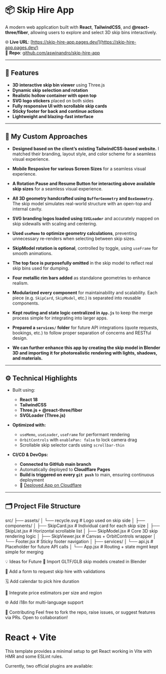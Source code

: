 # 📦 Skip Hire App

A modern web application built with **React**, **TailwindCSS**, and **@react-three/fiber**, allowing users to explore and select 3D skip bins interactively.

🌐 **Live URL**: [https://skip-hire-app.pages.dev/](https://skip-hire-app.pages.dev/)  
📁 **Repo**: [github.com/aswinandro/skip-hire-app](https://github.com/aswinandro/skip-hire-app)

---

## 🚀 Features

- **3D interactive skip bin viewer** using Three.js
- **Dynamic skip selection and rotation**
- **Realistic hollow container with open top**
- **SVG logo stickers** placed on both sides
- **Fully responsive UI with scrollable skip cards**
- **Sticky footer for back and continue actions**
- **Lightweight and blazing-fast interface**

---

## 🧠 My Custom Approaches

- **Designed based on the client’s existing TailwindCSS-based website.** I matched their branding, layout style, and color scheme for a seamless visual experience.

- **Mobile Resposive for various Screen Sizes**  for a seamless visual experience.

- **A Rotation Pause and Resume Button for interacting above available skip sizes**  for a seamless visual experience.

- **All 3D geometry handcrafted using `BufferGeometry` and `BoxGeometry`.** The skip model simulates real-world structure with an open-top and internal cavity.

- **SVG branding logos loaded using `SVGLoader`** and accurately mapped on skip sidewalls with scaling and centering.

- **Used `useMemo` to optimize geometry calculations**, preventing unnecessary re-renders when selecting between skip sizes.

- **SkipModel rotation is optional**, controlled by toggle, using `useFrame` for smooth animations.

- **The top face is purposefully omitted** in the skip model to reflect real skip bins used for dumping.

- **Four metallic rim bars added** as standalone geometries to enhance realism.

- **Modularized every component** for maintainability and scalability. Each piece (e.g. `SkipCard`, `SkipModel`, etc.) is separated into reusable components.

- **Kept routing and state logic centralized in `App.js`** to keep the merge process simple for integrating into larger apps.

- **Prepared a `services/` folder** for future API integrations (quote requests, bookings, etc.) to follow proper separation of concerns and RESTful design.

- **We can further enhance this app by creating the skip model in Blender 3D and importing it for photorealistic rendering with lights, shadows, and materials.**

---

## ⚙️ Technical Highlights

- Built using:
  - **React 18**
  - **TailwindCSS**
  - **Three.js + @react-three/fiber**
  - **SVGLoader (Three.js)**

- **Optimized with:**
  - `useMemo`, `useLoader`, `useFrame` for performant rendering
  - `OrbitControls` with `enablePan: false` to lock camera drag
  - Scrollable skip selector cards using `scrollbar-thin`

- **CI/CD & DevOps:**
  - **Connected to GitHub main branch**
  - Automatically deployed to **Cloudflare Pages**
  - **Build is triggered on every `git push`** to main, ensuring continuous deployment
  - 🔗 [Deployed App on Cloudflare](https://skip-hire-app.pages.dev/)

---

## 🗂️ Project File Structure


src/
├── assets/
│ └── recycle.svg # Logo used on skip side
│
├── components/
│ ├── SkipCard.jsx # Individual card for each skip size
│ ├── SkipList.jsx # Horizontal scrollable list
│ ├── SkipModel.jsx # Core 3D skip rendering logic
│ ├── SkipViewer.jsx # Canvas + OrbitControls wrapper
│ └── Footer.jsx # Sticky footer navigation
│
├── services/
│ └── api.js # Placeholder for future API calls
│
└── App.jsx # Routing + state mgmt kept simple for merging


💡 Ideas for Future
🎨 Import GLTF/GLB skip models created in Blender

📩 Add a form to request skip hire with validations

🗓️ Add calendar to pick hire duration

🧾 Integrate price estimators per size and region

🌐 Add i18n for multi-language support

🤝 Contributing
Feel free to fork the repo, raise issues, or suggest features via PRs. Open to collaboration!

# React + Vite

This template provides a minimal setup to get React working in Vite with HMR and some ESLint rules.

Currently, two official plugins are available:

